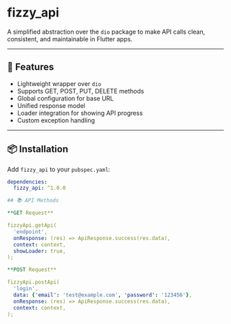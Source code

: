 # fizzy_api

A simplified abstraction over the `dio` package to make API calls clean, consistent, and maintainable in Flutter apps.

---

## 🚀 Features

- Lightweight wrapper over `dio`
- Supports GET, POST, PUT, DELETE methods
- Global configuration for base URL
- Unified response model
- Loader integration for showing API progress
- Custom exception handling

---

## 📦 Installation

Add `fizzy_api` to your `pubspec.yaml`:

```yaml
dependencies:
  fizzy_api: ^1.0.0

## 📚 API Methods

**GET Request**

fizzyApi.getApi(
  'endpoint',
  onResponse: (res) => ApiResponse.success(res.data),
  context: context,
  showLoader: true,
);

**POST Request**

fizzyApi.postApi(
  'login',
  data: {'email': 'test@example.com', 'password': '123456'},
  onResponse: (res) => ApiResponse.success(res.data),
  context: context,
);


